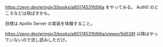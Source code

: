 https://zenn.dev/eringiv3/books/a85174531fd56a をやってみる。
Auth0 のところなどは飛ばすかも。

目標は Apollo Server の実装を体験すること。

https://zenn.dev/eringiv3/books/a85174531fd56a/viewer/9d538f 以降はやっていないので流し読みしただけ。
